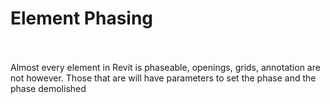 # Element Phasing
<br>
<br>
Almost every element in Revit is phaseable, openings, grids, annotation are not however. Those that are will have parameters to set the phase and the phase demolished
